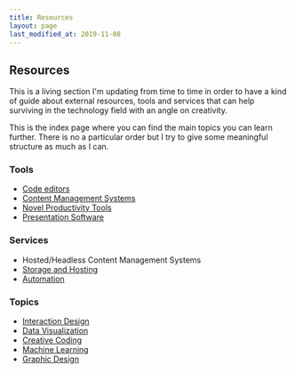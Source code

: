 ```yaml
---
title: Resources
layout: page
last_modified_at: 2019-11-08
---
```


## Resources

This is a living section I'm updating from time to time in order to have a kind of guide about external resources, tools and services that can help surviving in the technology field with an angle on creativity.

This is the index page where you can find the main topics you can learn further. There is no a particular order but I try to give some meaningful structure as much as I can.

### Tools

- [Code editors](code-editors/)
- [Content Management Systems](cms)
- [Novel Productivity Tools](novel-productivity-tools)
- [Presentation Software](presentation-software)

### Services

- Hosted/Headless Content Management Systems
- [Storage and Hosting](storage-hosting)
- [Automation](automation)

### Topics

- [Interaction Design](interaction-design)
- [Data Visualization](data-visualization)
- [Creative Coding](creative-coding)
- [Machine Learning](machine-learning)
- [Graphic Design](graphic-design)

